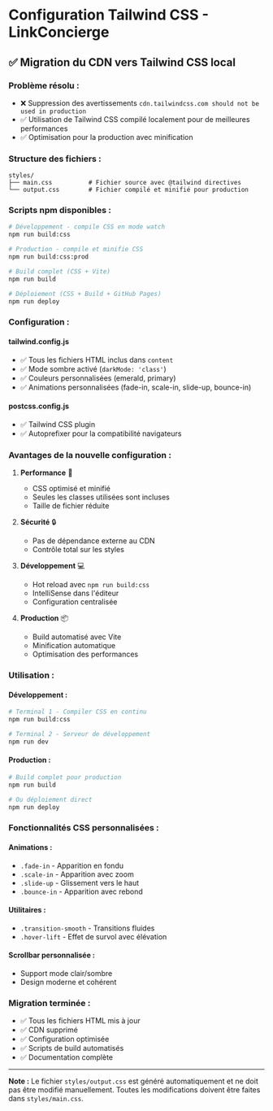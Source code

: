 # Configuration Tailwind CSS - LinkConcierge

## ✅ Migration du CDN vers Tailwind CSS local

### **Problème résolu :**
- ❌ Suppression des avertissements `cdn.tailwindcss.com should not be used in production`
- ✅ Utilisation de Tailwind CSS compilé localement pour de meilleures performances
- ✅ Optimisation pour la production avec minification

### **Structure des fichiers :**

```
styles/
├── main.css          # Fichier source avec @tailwind directives
└── output.css        # Fichier compilé et minifié pour production
```

### **Scripts npm disponibles :**

```bash
# Développement - compile CSS en mode watch
npm run build:css

# Production - compile et minifie CSS
npm run build:css:prod

# Build complet (CSS + Vite)
npm run build

# Déploiement (CSS + Build + GitHub Pages)
npm run deploy
```

### **Configuration :**

#### **tailwind.config.js**
- ✅ Tous les fichiers HTML inclus dans `content`
- ✅ Mode sombre activé (`darkMode: 'class'`)
- ✅ Couleurs personnalisées (emerald, primary)
- ✅ Animations personnalisées (fade-in, scale-in, slide-up, bounce-in)

#### **postcss.config.js**
- ✅ Tailwind CSS plugin
- ✅ Autoprefixer pour la compatibilité navigateurs

### **Avantages de la nouvelle configuration :**

1. **Performance** 🚀
   - CSS optimisé et minifié
   - Seules les classes utilisées sont incluses
   - Taille de fichier réduite

2. **Sécurité** 🔒
   - Pas de dépendance externe au CDN
   - Contrôle total sur les styles

3. **Développement** 💻
   - Hot reload avec `npm run build:css`
   - IntelliSense dans l'éditeur
   - Configuration centralisée

4. **Production** 📦
   - Build automatisé avec Vite
   - Minification automatique
   - Optimisation des performances

### **Utilisation :**

#### **Développement :**
```bash
# Terminal 1 - Compiler CSS en continu
npm run build:css

# Terminal 2 - Serveur de développement
npm run dev
```

#### **Production :**
```bash
# Build complet pour production
npm run build

# Ou déploiement direct
npm run deploy
```

### **Fonctionnalités CSS personnalisées :**

#### **Animations :**
- `.fade-in` - Apparition en fondu
- `.scale-in` - Apparition avec zoom
- `.slide-up` - Glissement vers le haut
- `.bounce-in` - Apparition avec rebond

#### **Utilitaires :**
- `.transition-smooth` - Transitions fluides
- `.hover-lift` - Effet de survol avec élévation

#### **Scrollbar personnalisée :**
- Support mode clair/sombre
- Design moderne et cohérent

### **Migration terminée :**
- ✅ Tous les fichiers HTML mis à jour
- ✅ CDN supprimé
- ✅ Configuration optimisée
- ✅ Scripts de build automatisés
- ✅ Documentation complète

---

**Note :** Le fichier `styles/output.css` est généré automatiquement et ne doit pas être modifié manuellement. Toutes les modifications doivent être faites dans `styles/main.css`. 